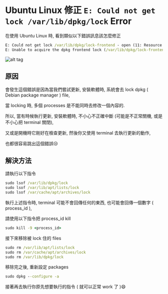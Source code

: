 # Ubuntu Linux 修正 `E: Could not get lock /var/lib/dpkg/lock` Error

在使用 Ubuntu Linux 時, 看到類似以下錯誤訊息該怎麼修正

```cmd
E: Could not get lock /var/lib/dpkg/lock-frontend - open (11: Resource temporarily unavailable)
E: Unable to acquire the dpkg frontend lock (/var/lib/dpkg/lock-frontend), is another process using it?
```

![alt tag](https://i.imgur.com/gUwGRMh.png)

## 原因

會發生這個錯誤是因為當我們嘗試更新, 安裝軟體時, 系統會去 lock dpkg ( Debian package manager ) file,

當 locking 時, 多個 processes 是不能同時去修改一個內容的.

所以, 當有時候執行更新, 安裝軟體時, 不小心不正確中斷 (可能是不正常關機, 或是不小心把 terminal 關閉),

又或是開機時它剛好在檢查更新, 然後你又使用 terminal 去執行更新的動作,

也都很容易跳出這個錯誤:unamused:

## 解決方法

請執行以下指令

```cmd
sudo lsof /var/lib/dpkg/lock
sudo lsof /var/lib/apt/lists/lock
sudo lsof /var/cache/apt/archives/lock
```

執行上述指令時, terminal 可能不會回傳任何的東西, 也可能會回傳一個數字 ( process_id ),

請使用以下指令把 process_id kill

```cmd
sudo kill -9 <process_id>
```

接下來移除被 lock 住的 files

```cmd
sudo rm /var/lib/apt/lists/lock
sudo rm /var/cache/apt/archives/lock
sudo rm /var/lib/dpkg/lock
```

移除完之後, 重新設定 packages

```cmd
sudo dpkg --configure -a
```

接著再去執行你原先想要執行的指令 ( 就可以正常 work 了 ):smile:

